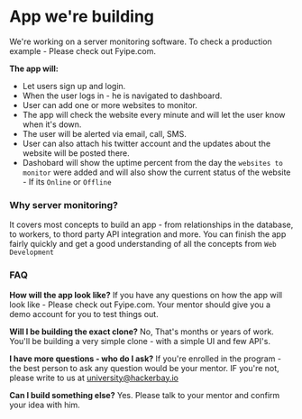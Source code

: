 # App we're building

We're working on a server monitoring software. To check a production example - Please check out Fyipe.com. 

**The app will:**
- Let users sign up and login. 
- When the user logs in - he is navigated to dashboard. 
- User can add one or more websites to monitor. 
- The app will check the website every minute and will let the user know when it's down. 
- The user will be alerted via email, call, SMS. 
- User can also attach his twitter account and the updates about the website will be posted there. 
- Dashobard will show the uptime percent from the day the `websites to monitor` were added and will also show the current status of the website - If its `Online` or `Offline`


### Why server monitoring? 
It covers most concepts to build an app - from relationships in the database, to workers, to thord party API integration and more. You can finish the app fairly quickly and get a good understanding of all the concepts from `Web Development`

### FAQ

**How will the app look like?**
If you have any questions on how the app will look like - Please check out Fyipe.com. Your mentor should give you a demo account for you to test things out. 

**Will I be building the exact clone?**
No, That's months or years of work. You'll be building a very simple clone - with a simple UI and few API's. 

**I have more questions - who do I ask?**
If you're enrolled in the program - the best person to ask any question would be your mentor. IF you're not, please write to us at university@hackerbay.io

**Can I build something else?**
Yes. Please talk to your mentor and confirm your idea with him. 



